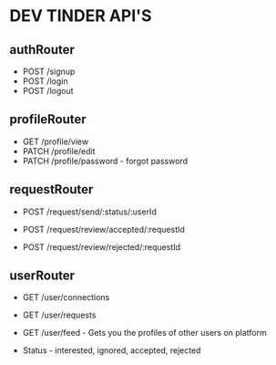 
# DEV TINDER API'S

## authRouter
- POST /signup
- POST /login
- POST /logout

## profileRouter
- GET /profile/view
- PATCH /profile/edit
- PATCH /profile/password - forgot password

## requestRouter
- POST /request/send/:status/:userId

- POST /request/review/accepted/:requestId
- POST /request/review/rejected/:requestId

## userRouter
- GET /user/connections
- GET /user/requests
- GET /user/feed - Gets you the profiles of other users on platform


- Status - interested, ignored, accepted, rejected

